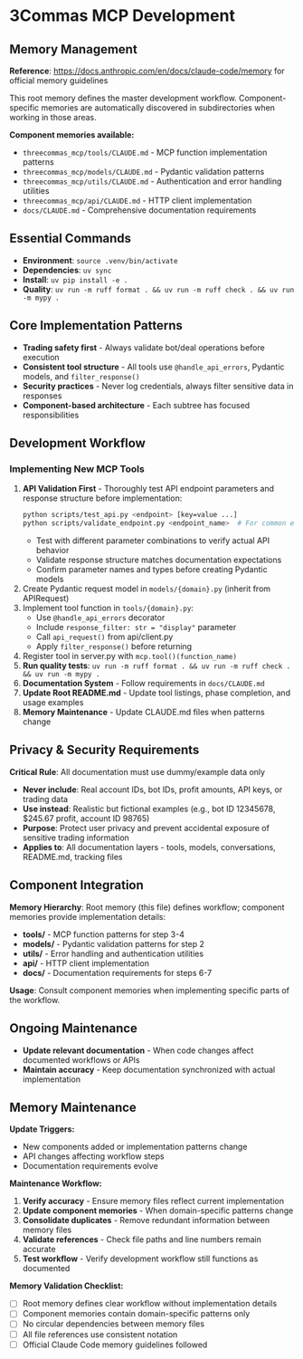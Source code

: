 # 3Commas MCP Development

## Memory Management
**Reference**: https://docs.anthropic.com/en/docs/claude-code/memory for official memory guidelines

This root memory defines the master development workflow. Component-specific memories are automatically discovered in subdirectories when working in those areas.

**Component memories available:**
- `threecommas_mcp/tools/CLAUDE.md` - MCP function implementation patterns
- `threecommas_mcp/models/CLAUDE.md` - Pydantic validation patterns  
- `threecommas_mcp/utils/CLAUDE.md` - Authentication and error handling utilities
- `threecommas_mcp/api/CLAUDE.md` - HTTP client implementation
- `docs/CLAUDE.md` - Comprehensive documentation requirements

## Essential Commands
- **Environment**: `source .venv/bin/activate`
- **Dependencies**: `uv sync`
- **Install**: `uv pip install -e .`
- **Quality**: `uv run -m ruff format . && uv run -m ruff check . && uv run -m mypy .`

## Core Implementation Patterns
- **Trading safety first** - Always validate bot/deal operations before execution
- **Consistent tool structure** - All tools use `@handle_api_errors`, Pydantic models, and `filter_response()`
- **Security practices** - Never log credentials, always filter sensitive data in responses
- **Component-based architecture** - Each subtree has focused responsibilities

## Development Workflow
### Implementing New MCP Tools
1. **API Validation First** - Thoroughly test API endpoint parameters and response structure before implementation:
   ```bash
   python scripts/test_api.py <endpoint> [key=value ...]
   python scripts/validate_endpoint.py <endpoint_name>  # For common endpoints
   ```
   - Test with different parameter combinations to verify actual API behavior
   - Validate response structure matches documentation expectations
   - Confirm parameter names and types before creating Pydantic models
2. Create Pydantic request model in `models/{domain}.py` (inherit from APIRequest)
3. Implement tool function in `tools/{domain}.py`:
   - Use `@handle_api_errors` decorator
   - Include `response_filter: str = "display"` parameter
   - Call `api_request()` from api/client.py
   - Apply `filter_response()` before returning
4. Register tool in server.py with `mcp.tool()(function_name)`
5. **Run quality tests**: `uv run -m ruff format . && uv run -m ruff check . && uv run -m mypy .`
6. **Documentation System** - Follow requirements in `docs/CLAUDE.md`
7. **Update Root README.md** - Update tool listings, phase completion, and usage examples
8. **Memory Maintenance** - Update CLAUDE.md files when patterns change

## Privacy & Security Requirements

**Critical Rule**: All documentation must use dummy/example data only
- **Never include**: Real account IDs, bot IDs, profit amounts, API keys, or trading data
- **Use instead**: Realistic but fictional examples (e.g., bot ID 12345678, $245.67 profit, account ID 98765)
- **Purpose**: Protect user privacy and prevent accidental exposure of sensitive trading information
- **Applies to**: All documentation layers - tools, models, conversations, README.md, tracking files

## Component Integration

**Memory Hierarchy**: Root memory (this file) defines workflow; component memories provide implementation details:
- **tools/** - MCP function patterns for step 3-4  
- **models/** - Pydantic validation patterns for step 2
- **utils/** - Error handling and authentication utilities
- **api/** - HTTP client implementation  
- **docs/** - Documentation requirements for steps 6-7

**Usage**: Consult component memories when implementing specific parts of the workflow.

## Ongoing Maintenance
- **Update relevant documentation** - When code changes affect documented workflows or APIs
- **Maintain accuracy** - Keep documentation synchronized with actual implementation

## Memory Maintenance

**Update Triggers:**
- New components added or implementation patterns change
- API changes affecting workflow steps
- Documentation requirements evolve

**Maintenance Workflow:**
1. **Verify accuracy** - Ensure memory files reflect current implementation
2. **Update component memories** - When domain-specific patterns change  
3. **Consolidate duplicates** - Remove redundant information between memory files
4. **Validate references** - Check file paths and line numbers remain accurate
5. **Test workflow** - Verify development workflow still functions as documented

**Memory Validation Checklist:**
- [ ] Root memory defines clear workflow without implementation details
- [ ] Component memories contain domain-specific patterns only
- [ ] No circular dependencies between memory files
- [ ] All file references use consistent notation
- [ ] Official Claude Code memory guidelines followed